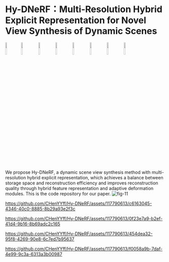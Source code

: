 # Hy-DNeRF：Multi-Resolution Hybrid Explicit Representation for Novel View Synthesis of Dynamic Scenes

<img src="https://github.com/CHenYYff/MVoxTi-DNeRF/assets/117790613/b43cdb60-966c-4829-b853-6bbd2e83cd88.gif" width="10%"/><img src="https://github.com/CHenYYff/MVoxTi-DNeRF/assets/117790613/469e5ad6-600f-4f22-bc4b-68c4aaeb64b3.gif" width="10%"/> <img src="https://github.com/CHenYYff/MVoxTi-DNeRF/assets/117790613/a7b807d7-e10a-4c78-8f96-a9daab4952cb.gif" width="10%"/> <img src="https://github.com/CHenYYff/MVoxTi-DNeRF/assets/117790613/442f3e84-3426-4aef-af13-528a4ac50bde.gif" width="10%"/> <img src="https://github.com/CHenYYff/MVoxTi-DNeRF/assets/117790613/e725423f-e075-4e9a-9b2d-10e03fa4c9e8.gif" width="10%"/> <img src="https://github.com/CHenYYff/MVoxTi-DNeRF/assets/117790613/1e2ac440-1e1e-409e-bb14-e564e0b3ccad.gif" width="10%"/> <img src="https://github.com/CHenYYff/MVoxTi-DNeRF/assets/117790613/1b42958f-2162-4412-9ca4-911ff4bcfbb4.gif" width="10%"/>  <img src="https://github.com/CHenYYff/MVoxTi-DNeRF/assets/117790613/cb1d67ce-ee0d-4a11-af26-d174357dec6d.gif" width="10%"/> 

We propose Hy-DNeRF, a dynamic scene view synthesis method with multi-resolution hybrid explicit representation, which achieves a balance between storage space and reconstruction efficiency and improves reconstruction quality through hybrid feature representation and adaptive deformation modules. This is the code repository for our paper.
![fig-11](https://github.com/CHenYYff/Hy-DNeRF/assets/117790613/a989fd43-be63-4984-ae66-238edec55604)



https://github.com/CHenYYff/Hy-DNeRF/assets/117790613/c6163045-4346-40c0-8885-8b29a93e2f3c

https://github.com/CHenYYff/Hy-DNeRF/assets/117790613/0f23e7a9-b2ef-41d4-9b16-8b69adc2c165

https://github.com/CHenYYff/Hy-DNeRF/assets/117790613/454dea32-95f8-4269-90e8-6c7ed7b95637

https://github.com/CHenYYff/Hy-DNeRF/assets/117790613/f0058a9b-7daf-4e99-9c3a-6313a3b00987


